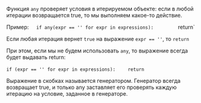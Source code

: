 Функция `any` проверяет условия в итерируемом объекте: если в любой итерации возвращается true, то мы выполняем какое-то действие.

Пример:
    `if any(expr == '' for expr in expressions):
        `return`

Если любая итерация вернет `true` на выражение `expr == ''`, то `return`

При этом, если мы не будем использовать `any`, то выражение всегда будет выдавать return:

`if (expr == '' for expr in expressions):`
`    return`

Выражение в скобках называется генератором. Генератор всегда возвращает true, и только any заставляет его проверять каждую итерацию на условие, заданное в генераторе.